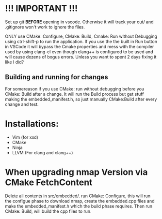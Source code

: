 # !!! IMPORTANT !!!
Set up git **BEFORE** opening in vscode. Otherwise it will track your out/ and .gitignore won't work to ignore the files.

ONLY use CMake: Configure, CMake: Build, Cmake: Run without Debugging using ctrl-shift-p to run the application.
If you use the the built in Run button in VSCode it will bypass the Cmake properties and mess with the compiler used
by using clang-cl even though clang++ is configured to be used and will cause dozens of bogus errors.
Unless you want to spent 2 days fixing it like I did?

## Building and running for changes
For somereason if you use CMake: run without debugging before you CMake: Build after a change. It will run the Build 
process but get stuff making the embedded_manifest.h, so just manually CMake:Build after every change and test.

# Installations:
- Vim (for xxd)
- CMake
- Ninja
- LLVM (For clang and clang++)

# When upgrading nmap Version via CMake FetchContent
Delete all contents in src/embedded/.
run CMake: Configure, this will run the configue phase to download nmap, create the embedded.cpp files and make the embedded_manifest.h which the build phase requires.
Then run CMake: Build, will build the cpp files to run.
